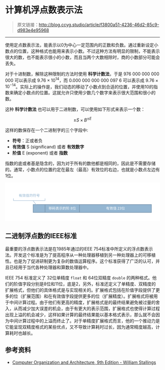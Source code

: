# 计算机浮点数表示法

[annotation]: <id> (f3800a51-4236-46d2-85c9-d983e4e95968)
[annotation]: <status> (protect)
[annotation]: <create_time> (2019-04-17 20:56:48)
[annotation]: <category> (计算机技术)
[annotation]: <tags> (组成原理)

> 原文链接：<http://blog.ccyg.studio/article/f3800a51-4236-46d2-85c9-d983e4e95968>

---

使用定点数表示法，能表示以0为中心一定范围内的正数和负数。通过重新设定小数点的位置，这种格式也能用来表示小数。不过这种方法有明显的限制，不能表示很大的数，也不能表示很小的小数，而且当两个大数相除时，商的小数部分可能会丢失。

对于十进制数，解除这种限制的方法时使用 **科学计数法**，于是 976 000 000 000 000 可以表示成 $9.76 \times 10 ^ {14}$，而 0.000 000 000 000 097 6 可以表示成 $9.76 \times 10 ^ {-14}$。实际上的操作是，我们动态的移动了小数点到合适的位置，并使用10的指数来确定小数点的位置。这就允许只使用少数几个数字来表示很大范围和很小的数。

这种 **科学计数法** 也可以用于二进制数，可以使用如下形式来表示一个数：

$$ \pm S \times B ^{\pm E}$$

这样的数保存在一个二进制字的三个字段中:

- **符号**：正或者负
- **有效值** S (significand) 或者 **有效数字**
- **阶值** E (exponent) 或者 **指数**

指数的底或者基是隐含的，因为对于所有的数他都是相同的，因此是不需要存储的。通常，小数点的位置约定在最左（最高）有效位的右边，也就是小数点左边有1位。

![](计算机浮点数表示法-1.svg?sanitize=true)

## 二进制浮点数的IEEE标准

最重要的浮点数表示法是在1985年通过的IEEE 754标准中所定义的浮点数表示法。开发这个标准是为了提高程序从一种处理器移植到另一种处理器上的可移植性。也是为了促进研制更为复杂的数值运算程序。这个标准获得了广泛的认可，并且已经用于当代各种处理器和算数处理器中。

IEEE 754 标准定义了 32位单精度 `float` 和 64位双精度 `double` 的两种格式。他们的阶值字段分别是8位和11位，底是2，另外，标准还定义了单精度、双精度的扩展格式，但他们的具体格式是与实现相关的。扩展格式包括在阶值字段提供了更多的位（扩展范围）和在有效值字段提供更多的位（扩展精度）。扩展格式将被用于中间计算过程。由于他们有更高的精度，扩展格式是的最终结果避免被过量的舍入，从而减少加大误差的机会，由于有更大的表示范围，扩展格式也使得计算过程出现上溢的机会减少，这样如果计算的最终结果能以基本格式表示，那么就不会因为中间计算过程中的上溢而终止了。对于单精度扩展格式而言，他的一个推动力是它能呈现双精度格式的某些优点，又不导致计算耗时过长，因为通常精度越高，计算耗时也越长。

## 参考资料

- [Computer Organization and Architecture, 9th Edition - William Stallings]()

